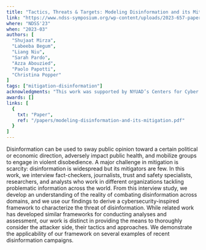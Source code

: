 ```yaml
---
title: "Tactics, Threats & Targets: Modeling Disinformation and its Mitigation"
link: "https://www.ndss-symposium.org/wp-content/uploads/2023-657-paper.pdf"
where: "NDSS'23"
when: "2023-03"
authors: [ 
  "Shujaat Mirza",
  "Labeeba Begum",
  "Liang Niu",
  "Sarah Pardo",
  "Azza Abouzied",
  "Paolo Papotti",
  "Christina Popper"
]
tags: ["mitigation-disinformation"]
acknowledgments: "This work was supported by NYUAD’s Centers for Cyber Security (CCSAD) and Interacting Urban Networks (CITIES funded by Tamkeen under the Research Institute Award CG001), ASPIRE AARE-2020-307 and supported by CHISTERA within the CIMPLE project (CHIST-ERA-19-XAI-003)" 
awards: []
links: [
  {
    txt: "Paper",
    ref: "/papers/modeling-disinformation-and-its-mitigation.pdf"
  }
]
---
```

Disinformation can be used to sway public opinion toward a certain political or economic direction, adversely impact public health, and mobilize groups to engage in violent disobedience. A major challenge in mitigation is scarcity: disinformation is widespread but its mitigators are few. In this work, we interview fact-checkers, journalists, trust and safety specialists, researchers, and analysts who work in different organizations tackling problematic information across the world. From this interview study, we develop an understanding of the reality of combating disinformation across domains, and we use our findings to derive a cybersecurity-inspired framework to characterize the threat of disinformation. While related work has developed similar frameworks for conducting analyses and assessment, our work is distinct in providing the means to thoroughly consider the attacker side, their tactics and approaches. We demonstrate the applicability of our framework on several examples of recent disinformation campaigns.
